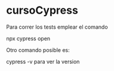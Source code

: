 # cursoCypress
Para correr los tests emplear el comando

npx cypress open

Otro comando posible es:

cypress -v para ver la version
